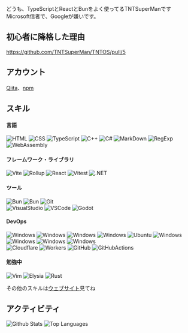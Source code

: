 どうも、TypeScriptとReactとBunをよく使ってるTNTSuperManです  
Microsoft信者で、Googleが嫌いです。

## 初心者に降格した理由

https://github.com/TNTSuperMan/TNTOS/pull/5

## アカウント
[Qiita](https://qiita.com/TNTSuperMan)、[npm](https://www.npmjs.com/~tntsuperman)

## スキル

#### 言語
![HTML](https://skillicons.dev/icons?theme=dark&i=html)
![CSS](https://skillicons.dev/icons?theme=dark&i=css)
![TypeScript](https://skillicons.dev/icons?theme=dark&i=ts)
![C++](https://skillicons.dev/icons?theme=dark&i=cpp)
![C#](https://skillicons.dev/icons?theme=dark&i=cs)
![MarkDown](https://skillicons.dev/icons?theme=dark&i=md)
![RegExp](https://skillicons.dev/icons?theme=dark&i=regex)
![WebAssembly](https://skillicons.dev/icons?theme=dark&i=wasm)

#### フレームワーク・ライブラリ
![Vite](https://skillicons.dev/icons?theme=dark&i=vite)
![Rollup](https://skillicons.dev/icons?theme=dark&i=rollup)
![React](https://skillicons.dev/icons?theme=dark&i=react)
![Vitest](https://skillicons.dev/icons?theme=dark&i=vitest)
![.NET](https://skillicons.dev/icons?theme=dark&i=dotnet)

#### ツール
![Bun](https://skillicons.dev/icons?theme=dark&i=bun)
![Bun](https://skillicons.dev/icons?theme=dark&i=bun)
![Git](https://skillicons.dev/icons?theme=dark&i=git)  
![VisualStudio](https://skillicons.dev/icons?theme=dark&i=visualstudio)
![VSCode](https://skillicons.dev/icons?theme=dark&i=vscode)
![Godot](https://skillicons.dev/icons?theme=dark&i=godot)

#### DevOps
![Windows](https://skillicons.dev/icons?theme=dark&i=windows)
![Windows](https://skillicons.dev/icons?theme=dark&i=windows)
![Windows](https://skillicons.dev/icons?theme=dark&i=windows)
![Windows](https://skillicons.dev/icons?theme=dark&i=windows)
![Ubuntu](https://skillicons.dev/icons?theme=dark&i=ubuntu)
![Windows](https://skillicons.dev/icons?theme=dark&i=windows)
![Windows](https://skillicons.dev/icons?theme=dark&i=windows)
![Windows](https://skillicons.dev/icons?theme=dark&i=windows)
![Windows](https://skillicons.dev/icons?theme=dark&i=windows)  
![Cloudflare](https://skillicons.dev/icons?theme=dark&i=cloudflare)
![Workers](https://skillicons.dev/icons?theme=dark&i=workers)
![GitHub](https://skillicons.dev/icons?theme=dark&i=github)
![GitHubActions](https://skillicons.dev/icons?theme=dark&i=githubactions)

#### 勉強中
![Vim](https://skillicons.dev/icons?theme=dark&i=vim)
![Elysia](https://skillicons.dev/icons?theme=dark&i=elysia)
![Rust](https://skillicons.dev/icons?theme=dark&i=rust)

その他のスキルは[ウェブサイト](https://tntsuperman.github.io/?p=profile)見てね

## アクティビティ
![Github Stats](https://github-readme-stats.vercel.app/api?username=TNTSuperMan&theme=vue-dark&layout=compact)
![Top Languages](https://github-readme-stats.vercel.app/api/top-langs/?username=TNTSuperMan&theme=vue-dark&layout=compact)
